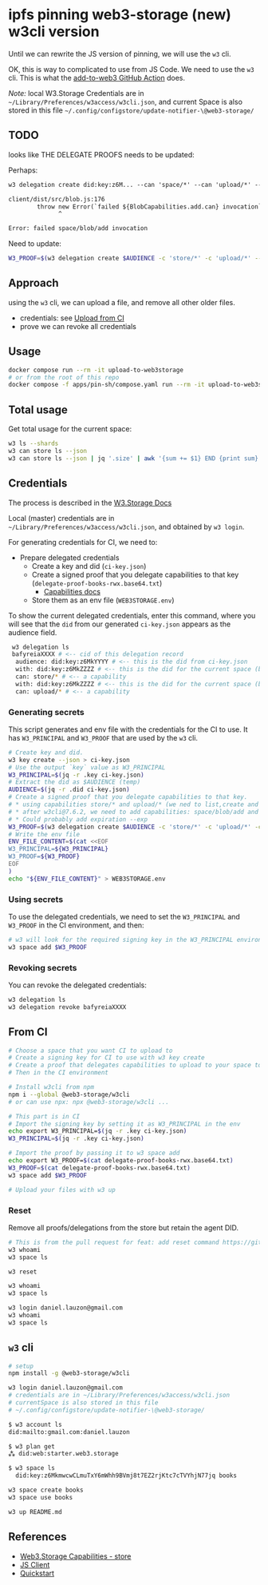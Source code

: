 # ipfs pinning web3-storage (new) w3cli version

Until we can rewrite the JS version of pinning, we will use the `w3` cli.

OK, this is way to complicated to use from JS Code.
We need to use the `w3` cli.
This is what the [add-to-web3 GitHub Action](https://github.com/marketplace/actions/add-to-web3) does.

_Note:_ local W3.Storage Credentials are in `~/Library/Preferences/w3access/w3cli.json`, and
current Space is also stored in this file `~/.config/configstore/update-notifier-\@web3-storage/`

## TODO

looks like THE DELEGATE PROOFS needs to be updated:

Perhaps:

```txt
w3 delegation create did:key:z6M... --can 'space/*' --can 'upload/*' --can 'filecoin/*' --base64
```

```txt
client/dist/src/blob.js:176
        throw new Error(`failed ${BlobCapabilities.add.can} invocation`, {
              ^

Error: failed space/blob/add invocation
```

Need to update:

```bash
W3_PROOF=$(w3 delegation create $AUDIENCE -c 'store/*' -c 'upload/*' --base64)
```

## Approach

using the `w3` cli, we can upload a file, and remove all other older files.

- credentials: see [Upload from CI](https://web3.storage/docs/how-to/ci/)
- prove we can revoke all credentials

## Usage

```bash
docker compose run --rm -it upload-to-web3storage
# or from the root of this repo
docker compose -f apps/pin-sh/compose.yaml run --rm -it upload-to-web3storage
```

## Total usage

Get total usage for the current space:

```bash
w3 ls --shards
w3 can store ls --json
w3 can store ls --json | jq '.size' | awk '{sum += $1} END {print sum}'
```

## Credentials

The process is described in the [W3.Storage Docs](https://web3.storage/docs/how-to/ci/)

Local (master) credentials are in `~/Library/Preferences/w3access/w3cli.json`, and obtained by `w3 login`.

For generating credentials for CI, we need to:

- Prepare delegated credentials
  - Create a key and did (`ci-key.json`)
  - Create a signed proof that you delegate capabilities to that key (`delegate-proof-books-rwx.base64.txt`)
    - [Capabilities docs](https://github.com/web3-storage/specs/blob/main/w3-store.md)
  - Store them as an env file (`WEB3STORAGE.env`)

To show the current delegated credentials, enter this command,
where you will see that the `did` from our generated `ci-key.json` appears as the audience field.

```bash
 w3 delegation ls
 bafyreiaXXXX # <-- cid of this delegation record
  audience: did:key:z6MkYYYY # <-- this is the did from ci-key.json
  with: did:key:z6MkZZZZ # <-- this is the did for the current space (books) when w3 delegation create was run
  can: store/* # <-- a capability
  with: did:key:z6MkZZZZ # <-- this is the did for the current space (books) when w3 delegation create was run
  can: upload/* # <-- a capability
```

### Generating secrets

This script generates and env file with the credentials for the CI to use.
It has `W3_PRINCIPAL` and `W3_PROOF` that are used by the `w3` cli.

```bash
# Create key and did.
w3 key create --json > ci-key.json
# Use the output `key` value as W3_PRINCIPAL
W3_PRINCIPAL=$(jq -r .key ci-key.json)
# Extract the did as $AUDIENCE (temp)
AUDIENCE=$(jq -r .did ci-key.json)
# Create a signed proof that you delegate capabilities to that key.
# * using capabilities store/* and upload/* (we ned to list,create and delete from CI)
# * after w3cli@7.6.2, we need to add capabilities: space/blob/add and space/index/add
# * Could probably add expiration --exp
W3_PROOF=$(w3 delegation create $AUDIENCE -c 'store/*' -c 'upload/*' -c 'space/blob/add' -c 'space/index/add' --base64)
# Write the env file
ENV_FILE_CONTENT=$(cat <<EOF
W3_PRINCIPAL=${W3_PRINCIPAL}
W3_PROOF=${W3_PROOF}
EOF
)
echo "${ENV_FILE_CONTENT}" > WEB3STORAGE.env
```

### Using secrets

To use the delegated credentials, we need to set the `W3_PRINCIPAL` and `W3_PROOF` in the CI environment,
and then:

```bash
# w3 will look for the required signing key in the W3_PRINCIPAL environment variable
w3 space add $W3_PROOF
```

### Revoking secrets

You can revoke the delegated credentials:

```bash
w3 delegation ls
w3 delegation revoke bafyreiaXXXX

```

## From CI

```bash
# Choose a space that you want CI to upload to
# Create a signing key for CI to use with w3 key create
# Create a proof that delegates capabilities to upload to your space to that key
# Then in the CI environment

# Install w3cli from npm
npm i --global @web3-storage/w3cli
# or can use npx: npx @web3-storage/w3cli ...

# This part is in CI
# Import the signing key by setting it as W3_PRINCIPAL in the env
echo export W3_PRINCIPAL=$(jq -r .key ci-key.json)
W3_PRINCIPAL=$(jq -r .key ci-key.json)

# Import the proof by passing it to w3 space add
echo export W3_PROOF=$(cat delegate-proof-books-rwx.base64.txt)
W3_PROOF=$(cat delegate-proof-books-rwx.base64.txt)
w3 space add $W3_PROOF

# Upload your files with w3 up
```

### Reset

Remove all proofs/delegations from the store but retain the agent DID.

```bash
# This is from the pull request for feat: add reset command https://github.com/web3-storage/w3cli/pull/170
w3 whoami
w3 space ls

w3 reset

w3 whoami
w3 space ls

w3 login daniel.lauzon@gmail.com
w3 whoami
w3 space ls
```

## `w3` cli

```bash
# setup
npm install -g @web3-storage/w3cli

w3 login daniel.lauzon@gmail.com
# credentials are in ~/Library/Preferences/w3access/w3cli.json
# currentSpace is also stored in this file
# ~/.config/configstore/update-notifier-\@web3-storage/

$ w3 account ls
did:mailto:gmail.com:daniel.lauzon

$ w3 plan get
⁂ did:web:starter.web3.storage

$ w3 space ls
  did:key:z6MkmwcwCLmuTxY6mWhh9BVmj8t7EZ2rjKtc7cTVYhjN77jq books

w3 space create books
w3 space use books

w3 up README.md
```

## References

- [Web3.Storage Capabilities - store](https://github.com/web3-storage/specs/blob/main/w3-store.md)
- [JS Client](https://web3.storage/docs/w3up-client/)
- [Quickstart](https://web3.storage/docs/quickstart/)
